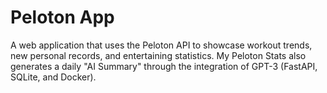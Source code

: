 # Peloton App

A web application that uses the Peloton API to showcase workout trends, new personal records, and entertaining statistics. My Peloton Stats also generates a daily "AI Summary" through the integration of GPT-3 (FastAPI, SQLite, and Docker).

